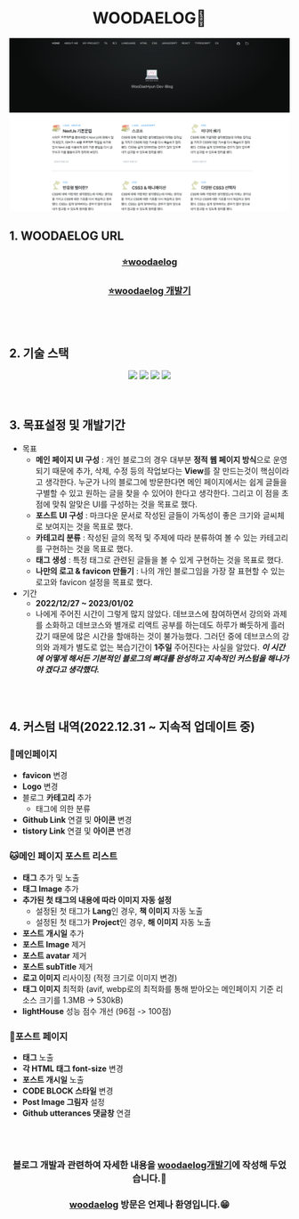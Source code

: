 <div align="center">
  <h1>WOODAELOG🚀</h1>
</div>

<img alt="woodaelog 메인페이지" src="/src/content/img/woodaelog-main.png">

<br/>

<div>
  <h2>1. WOODAELOG URL</h2>
</div>

<div align="center">
  <h3><a href="https://woodaelog.com/">⭐️woodaelog</a></h3>
  <h3><a href="https://woodaelog.com/00.dev-blog-project/">⭐️woodaelog 개발기</a></h3>
</div>

<br/>
<br/>

<div>
  <h2>2. 기술 스택</h2>
</div>

<div align="center">
  <img src="https://img.shields.io/badge/Gatsby-663399?style=for-the-badge&logo=Gatsby&logoColor=white">
  <img src="https://img.shields.io/badge/TypeScript-3178C6?style=for-the-badge&logo=TypeScript&logoColor=white">
  <img src="https://img.shields.io/badge/React-61DAFB?style=for-the-badge&logo=React&logoColor=white">
  <img src="https://img.shields.io/badge/Emotion-FE5196?style=for-the-badge&logo=Conventional Commits&logoColor=white">
</div>

<br/>
<br/>

<div>
  <h2>3. 목표설정 및 개발기간</h2>
</div>

- 목표
  - **메인 페이지 UI 구성** : 개인 블로그의 경우 대부분 **정적 웹 페이지 방식**으로 운영되기 때문에 추가, 삭제, 수정 등의 작업보다는 **View**를 잘 만드는것이 핵심이라고 생각한다. 누군가 나의 블로그에 방문한다면 메인 페이지에서는 쉽게 글들을 구별할 수 있고 원하는 글을 찾을 수 있어야 한다고 생각한다. 그리고 이 점을 초점에 맞춰 알맞은 UI를 구성하는 것을 목표로 했다.
  - **포스트 UI 구성** : 마크다운 문서로 작성된 글들이 가독성이 좋은 크기와 글씨체로 보여지는 것을 목표로 했다.
  - **카테고리 분류** : 작성된 글의 목적 및 주제에 따라 분류하여 볼 수 있는 카테고리를 구현하는 것을 목표로 했다.
  - **태그 생성** : 특정 태그로 관련된 글들을 볼 수 있게 구현하는 것을 목표로 했다.
  - **나만의 로고 & favicon 만들기** : 나의 개인 블로그임을 가장 잘 표현할 수 있는 로고와 favicon 설정을 목표로 했다.
- 기간
  - **2022/12/27 ~ 2023/01/02**
  - 나에게 주어진 시간이 그렇게 많지 않았다. 데브코스에 참여하면서 강의와 과제를 소화하고 데브코스와 별개로 리액트 공부를 하는데도 하루가 빠듯하게 흘러갔기 때문에 많은 시간을 할애하는 것이 불가능했다. 그러던 중에 데브코스의 강의와 과제가 별도로 없는 복습기간이 **1주일** 주어진다는 사실을 알았다. **_이 시간에 어떻게 해서든 기본적인 블로그의 뼈대를 완성하고 지속적인 커스텀을 해나가야 겠다고 생각했다._**

<br/>
<br/>

<div>
  <h2>4. 커스텀 내역(2022.12.31 ~ 지속적 업데이트 중)</h2>
</div>

### 🐶메인페이지

- **favicon** 변경
- **Logo** 변경
- 블로그 **카테고리** 추가
  - 태그에 의한 분류
- **Github Link** 연결 및 **아이콘** 변경
- **tistory Link** 연결 및 **아이콘** 변경

### 🐱메인 페이지 포스트 리스트

- **태그** 추가 및 노출
- **태그 Image** 추가
- **추가된 첫 태그의 내용에 따라 이미지 자동 설정**
  - 설정된 첫 태그가 **Lang**인 경우, **책 이미지** 자동 노출
  - 설정된 첫 태그가 **Project**인 경우, **해 이미지** 자동 노출
- **포스트 개시일** 추가
- **포스트 Image** 제거
- **포스트 avatar** 제거
- **포스트 subTitle** 제거
- **로고 이미지** 리사이징 (적정 크기로 이미지 변경)
- **태그 이미지** 최적화 (avif, webp로의 최적화를 통해 받아오는 메인페이지 기준 리소스 크기를 1.3MB -> 530kB)
- **lightHouse** 성능 점수 개선 (96점 -> 100점)

### 🐥포스트 페이지

- **태그** 노출
- **각 HTML 태그 font-size** 변경
- **포스트 개시일** 노출
- **CODE BLOCK 스타일** 변경
- **Post Image 그림자** 설정
- **Github utterances 댓글창** 연결

<br/>
<br/>

<div align="center">
  <h3>블로그 개발과 관련하여 자세한 내용을 <a href="https://woodaelog.com/00.dev-blog-project/">woodaelog개발기</a>에 작성해 두었습니다.🚀</h3>
  <h3><a href="https://woodaelog.com/">woodaelog</a> 방문은 언제나 환영입니다.😁</h3>
</div>

